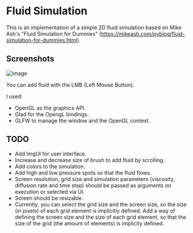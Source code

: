 # Fluid Simulation

This is an implementation of a simple 2D fluid simulation based on Mike Ash's "Fluid Simulation for Dummies" (https://mikeash.com/pyblog/fluid-simulation-for-dummies.html).

## Screenshots

![image](https://user-images.githubusercontent.com/46039237/178845146-f64513c6-b2ad-4c8e-a3d0-4c3049fef08b.png)

You can add fluid with the LMB (Left Mouse Button).

I used:
- OpenGL as the graphics API.
- Glad for the OpengL bindings.
- GLFW to manage the window and the OpenGL context.

## TODO
- Add ImgUI for user interface.
- Increase and decrease size of brush to add fluid by scrolling.
- Add colors to the simulation.
- Add high and low pressure spots so that the fluid flows.
- Screen resolution, grid size and simulation parameters (viscosity, diffusion rate and time step) should be passed as arguments on execution or selected via UI.
- Screen should be resizable.
- Currently, you can select the grid size and the screen size, so the size (in pixels) of each grid element is implicitly defined. Add a way of defining the screen size and the size of each grid element, so that the size of the grid (the amount of elements) is implicity defined.
